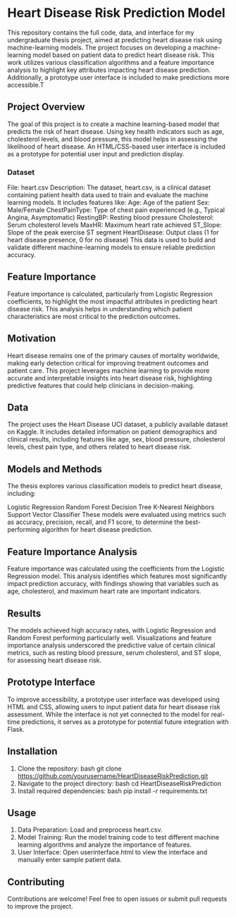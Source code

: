 # Heart Disease Risk Prediction Model
 This repository contains the full code, data, and interface for my undergraduate thesis project, aimed at predicting heart disease risk using machine-learning models. The project focuses on developing a machine-learning model based on patient data to predict heart disease risk. This work utilizes various classification algorithms and a feature importance analysis to highlight key attributes impacting heart disease prediction. Additionally, a prototype user interface is included to make predictions more accessible.T


## Project Overview
The goal of this project is to create a machine learning-based model that predicts the risk of heart disease. Using key health indicators such as age, cholesterol levels, and blood pressure, this model helps in assessing the likelihood of heart disease. An HTML/CSS-based user interface is included as a prototype for potential user input and prediction display.

### Dataset
File: heart.csv
Description: The dataset, heart.csv, is a clinical dataset containing patient health data used to train and evaluate the machine learning models. It includes features like:
Age: Age of the patient
Sex: Male/Female
ChestPainType: Type of chest pain experienced (e.g., Typical Angina, Asymptomatic)
RestingBP: Resting blood pressure
Cholesterol: Serum cholesterol levels
MaxHR: Maximum heart rate achieved
ST_Slope: Slope of the peak exercise ST segment
HeartDisease: Output class (1 for heart disease presence, 0 for no disease)
This data is used to build and validate different machine-learning models to ensure reliable prediction accuracy.

## Feature Importance
Feature importance is calculated, particularly from Logistic Regression coefficients, to highlight the most impactful attributes in predicting heart disease risk. This analysis helps in understanding which patient characteristics are most critical to the prediction outcomes.

## Motivation
Heart disease remains one of the primary causes of mortality worldwide, making early detection critical for improving treatment outcomes and patient care. This project leverages machine learning to provide more accurate and interpretable insights into heart disease risk, highlighting predictive features that could help clinicians in decision-making.

## Data
The project uses the Heart Disease UCI dataset, a publicly available dataset on Kaggle. It includes detailed information on patient demographics and clinical results, including features like age, sex, blood pressure, cholesterol levels, chest pain type, and others related to heart disease risk.

## Models and Methods
The thesis explores various classification models to predict heart disease, including:

Logistic Regression
Random Forest
Decision Tree
K-Nearest Neighbors
Support Vector Classifier
These models were evaluated using metrics such as accuracy, precision, recall, and F1 score, to determine the best-performing algorithm for heart disease prediction.

## Feature Importance Analysis
Feature importance was calculated using the coefficients from the Logistic Regression model. This analysis identifies which features most significantly impact prediction accuracy, with findings showing that variables such as age, cholesterol, and maximum heart rate are important indicators.

## Results
The models achieved high accuracy rates, with Logistic Regression and Random Forest performing particularly well. Visualizations and feature importance analysis underscored the predictive value of certain clinical metrics, such as resting blood pressure, serum cholesterol, and ST slope, for assessing heart disease risk.

## Prototype Interface
To improve accessibility, a prototype user interface was developed using HTML and CSS, allowing users to input patient data for heart disease risk assessment. While the interface is not yet connected to the model for real-time predictions, it serves as a prototype for potential future integration with Flask.

## Installation
1. Clone the repository:
bash
git clone https://github.com/yourusername/HeartDiseaseRiskPrediction.git
2. Navigate to the project directory:
bash
cd HeartDiseaseRiskPrediction
3. Install required dependencies:
bash
pip install -r requirements.txt

## Usage
1. Data Preparation: Load and preprocess heart.csv.
2. Model Training: Run the model training code to test different machine learning algorithms and analyze the importance of features.
3. User Interface: Open userinterface.html to view the interface and manually enter sample patient data.

## Contributing
Contributions are welcome! Feel free to open issues or submit pull requests to improve the project.

